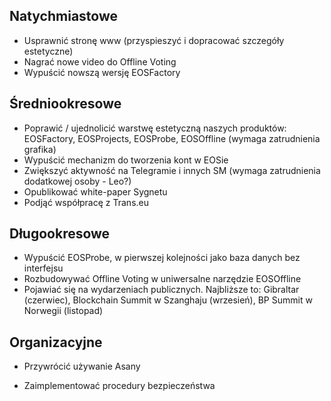 ## Natychmiastowe

- Usprawnić stronę www (przyspieszyć i dopracować szczegóły estetyczne)
- Nagrać nowe video do Offline Voting
- Wypuścić nowszą wersję EOSFactory

## Średniookresowe

- Poprawić / ujednolicić warstwę estetyczną naszych produktów: EOSFactory, EOSProjects, EOSProbe, EOSOffline (wymaga zatrudnienia grafika)
- Wypuścić mechanizm do tworzenia kont w EOSie
- Zwiększyć aktywność na Telegramie i innych SM (wymaga zatrudnienia dodatkowej osoby - Leo?)
- Opublikować white-paper Sygnetu
- Podjąć współpracę z Trans.eu

## Długookresowe

- Wypuścić EOSProbe, w pierwszej kolejności jako baza danych bez interfejsu
- Rozbudowywać Offline Voting w uniwersalne narzędzie EOSOffline 
- Pojawiać się na wydarzeniach publicznych. Najbliższe to: Gibraltar (czerwiec), Blockchain Summit w Szanghaju (wrzesień), BP Summit w Norwegii (listopad)

##  Organizacyjne

- Przywrócić używanie Asany

- Zaimplementować procedury bezpieczeństwa

 